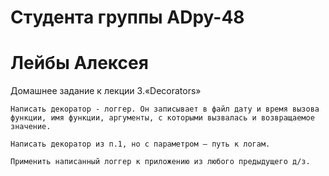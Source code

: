 # Студента группы ADpy-48

# Лейбы Алексея

Домашнее задание к лекции 3.«Decorators»

    Написать декоратор - логгер. Он записывает в файл дату и время вызова функции, имя функции, аргументы, с которыми вызвалась и возвращаемое значение.

    Написать декоратор из п.1, но с параметром – путь к логам.

    Применить написанный логгер к приложению из любого предыдущего д/з.
